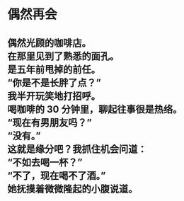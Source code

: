 # 偶然再会

偶然光顾的咖啡店。
\
在那里见到了熟悉的面孔。
\
是五年前甩掉的前任。
\
“你是不是长胖了点？”
\
我半开玩笑地打招呼。
\
喝咖啡的 30 分钟里，聊起往事很是热络。
\
“现在有男朋友吗？”
\
“没有。”
\
这就是缘分吧？我抓住机会问道：
\
“不如去喝一杯？”
\
“不了，现在喝不了酒。”
\
她抚摸着微微隆起的小腹说道。
---
